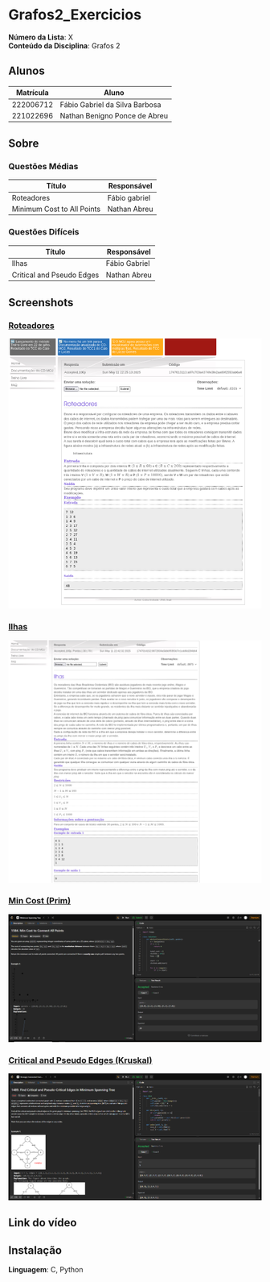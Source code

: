 # Grafos2_Exercicios

**Número da Lista**: X<br>
**Conteúdo da Disciplina**: Grafos 2<br>

## Alunos
|Matrícula | Aluno |
| -- | -- |
| 222006712 | Fábio Gabriel da Silva Barbosa |
| 221022696 | Nathan Benigno Ponce de Abreu |



## Sobre 


### Questões Médias
| Título | Responsável | 
| -- | -- | 
| Roteadores | Fábio gabriel | 
| Minimum Cost to All Points | Nathan Abreu | 



### Questões Difíceis
| Título | Responsável | 
| -- | -- | 
| Ilhas | Fábio Gabriel | 
| Critical and Pseudo Edges | Nathan Abreu | 


## Screenshots
### [Roteadores](https://moj.naquadah.com.br/cgi-bin/questao.sh/monitores%23bee-roteadores)

![Roteadores](img/Roteadores_image.png)

### [Ilhas](https://moj.naquadah.com.br/cgi-bin/questao.sh/obi-problems%23obi2018f1pu_ilhas)

![Ilhas](img/Ilhas_image.png)

### [Min Cost (Prim)](https://leetcode.com/problems/min-cost-to-connect-all-points/?envType=problem-list-v2&envId=minimum-spanning-tree)

![Min Cost](img/PRIM.PNG)

### [Critical and Pseudo Edges (Kruskal)](https://leetcode.com/problems/find-critical-and-pseudo-critical-edges-in-minimum-spanning-tree/?envType=problem-list-v2&envId=strongly-connected-component)

![Critical Edges](img/KRUSKAL.PNG)


## Link do vídeo

## Instalação 
**Linguagem**: C, Python <br>
